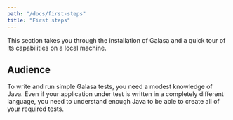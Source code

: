 ```yaml
---
path: "/docs/first-steps"
title: "First steps"
---
```

This section takes you through the installation of Galasa and a quick tour of its capabilities on a local machine.

## Audience
To write and run simple Galasa tests, you need a modest knowledge of Java. Even if your application under test is written in a completely different language, you need to understand enough Java to be able to create all of your required tests.